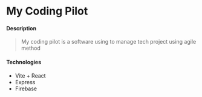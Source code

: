 # My Coding Pilot
#### Description
> My coding pilot is a software using to manage tech project using agile method
#### Technologies
- Vite + React
- Express
- Firebase

